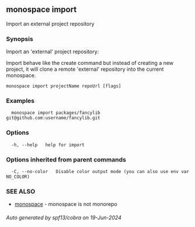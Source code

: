 ## monospace import

Import an external project repository

### Synopsis

Import an 'external' project repository:

Import behave like the create command but instead of creating a new project,
it will clone a remote 'external' repository into the current monospace.

```
monospace import projectName repoUrl [flags]
```

### Examples

```
  monospace import packages/fancylib git@github.com:username/fancylib.git
```

### Options

```
  -h, --help   help for import
```

### Options inherited from parent commands

```
  -C, --no-color   Disable color output mode (you can also use env var NO_COLOR)
```

### SEE ALSO

* [monospace](monospace.md)	 - monospace is not monorepo

###### Auto generated by spf13/cobra on 19-Jun-2024
